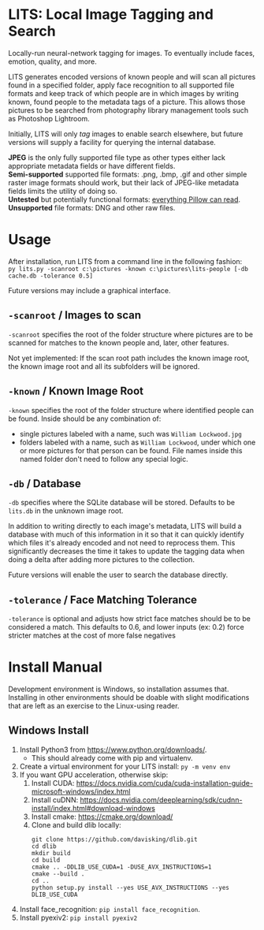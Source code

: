 # LITS: Local Image Tagging and Search
Locally-run neural-network tagging for images. To eventually include faces, emotion, quality, and more.

LITS generates encoded versions of known people and will scan all pictures found in a specified folder, apply face recognition to all supported file formats and keep track of which people are in which images by writing known, found people to the metadata tags of a picture. This allows those pictures to be searched from photography library management tools such as Photoshop Lightroom. 

Initially, LITS will only _tag_ images to enable search elsewhere, but future versions will supply a facility for querying the internal database.

**JPEG** is the only fully supported file type as other types either lack appropriate metadata fields or have different fields.  
**Semi-supported** supported file formats: .png, .bmp, .gif and other simple raster image formats should work, but their lack of JPEG-like metadata fields limits the utility of doing so.  
**Untested** but potentially functional formats: [everything Pillow can read](https://pillow.readthedocs.io/en/stable/handbook/image-file-formats.html).  
**Unsupported** file formats: DNG and other raw files.

# Usage
After installation, run LITS from a command line in the following fashion:  
`py lits.py -scanroot c:\pictures -known c:\pictures\lits-people [-db cache.db -tolerance 0.5]`

Future versions may include a graphical interface.

## `-scanroot` / Images to scan
`-scanroot` specifies the root of the folder structure where pictures are to be scanned for matches to the known people and, later, other features. 

Not yet implemented: If the scan root path includes the known image root, the known image root and all its subfolders will be ignored.

## `-known` / Known Image Root
`-known` specifies the root of the folder structure where identified people can be found. Inside should be any combination of:
* single pictures labeled with a name, such was `William Lockwood.jpg`
* folders labeled with a name, such as `William Lockwood`, under which one or more pictures for that person can be found. File names inside this named folder don't need to follow any special logic.

## `-db` / Database
`-db` specifies where the SQLite database will be stored. Defaults to be `lits.db` in the unknown image root.

In addition to writing directly to each image's metadata, LITS will build a database with much of this information in it so that it can quickly identify which files it's already encoded and not need to reprocess them. This significantly decreases the time it takes to update the tagging data when doing a delta after adding more pictures to the collection.

Future versions will enable the user to search the database directly.

## `-tolerance` / Face Matching Tolerance
`-tolerance` is optional and adjusts how strict face matches should be to be considered a match. 
This defaults to 0.6, and lower inputs (ex: 0.2) force stricter matches at the cost of more false negatives

# Install Manual 

Development environment is Windows, so installation assumes that. Installing in other environments should be doable with slight modifications that are left as an exercise to the Linux-using reader.

## Windows Install
1. Install Python3 from https://www.python.org/downloads/.
   - This should already come with pip and virtualenv.
1. Create a virtual environment for your LITS install: `py -m venv env`
1. If you want GPU acceleration, otherwise skip:
    1. Install CUDA: https://docs.nvidia.com/cuda/cuda-installation-guide-microsoft-windows/index.html
    1. Install cuDNN: https://docs.nvidia.com/deeplearning/sdk/cudnn-install/index.html#download-windows
    1. Install cmake: https://cmake.org/download/
    1. Clone and build dlib locally:
        ```
        git clone https://github.com/davisking/dlib.git
        cd dlib
        mkdir build
        cd build
        cmake .. -DDLIB_USE_CUDA=1 -DUSE_AVX_INSTRUCTIONS=1
        cmake --build .
        cd ..
        python setup.py install --yes USE_AVX_INSTRUCTIONS --yes DLIB_USE_CUDA
        ```
1. Install face_recognition: `pip install face_recognition`.
1. Install pyexiv2: `pip install pyexiv2`

